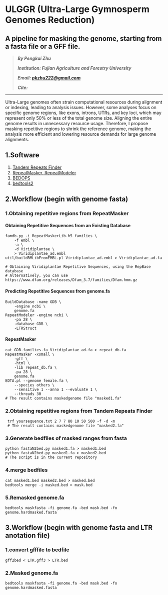 # ULGGR (Ultra-Large Gymnosperm Genomes Reduction)
## A pipeline for masking the genome, starting from a fasta file or a GFF file.

> ***By Pengkai Zhu***
> 
> ***Institution: Fujian Agriculture and Forestry University***
> 
>  ***Email: pkzhu222@gmail.com***
> 
>  ***Cite:***
>  
>


------

Ultra-Large genomes often strain computational resources during alignment or indexing, leading to analysis issues. However, some analyses focus on specific genome regions, like exons, introns, UTRs, and key loci, which may represent only 50% or less of the total genome size. Aligning the entire genome results in unnecessary resource usage. Therefore, I propose masking repetitive regions to shrink the reference genome, making the analysis more efficient and lowering resource demands for large genome alignments.
## 1.Software
1. [Tandem Repeats Finder](https://github.com/Benson-Genomics-Lab/TRF)
2. [RepeatMasker, RepeatModeler](http://www.repeatmasker.org/)
3. [BEDOPS](https://bedops.readthedocs.io/en/latest/index.html)
4. [bedtools2](https://github.com/arq5x/bedtools2)

## 2.Workflow (begin with genome fasta)
### 1.Obtaining repetitive regions from RepeatMasker
#### Obtaining Repetitive Sequences from an Existing Database
```
famdb.py -i RepeatMaskerLib.h5 families \
	-f embl \
	-a \
	-d Viridiplantae \
	> Viridiplantae_ad.embl
util/buildRMLibFromEMBL.pl Viridiplantae_ad.embl > Viridiplantae_ad.fa

# Obtaining Viridiplantae Repetitive Sequences, using the RepBase database
# Alternatively, you can use https://www.dfam.org/releases/Dfam_3.7/families/Dfam.hmm.gz
```
#### Predicting Repetitive Sequences from genome.fa
```
BuildDatabase -name GDB \
	-engine ncbi \
	genome.fa
RepeatModeler -engine ncbi \
	-pa 28 \
	-database GDB \
	-LTRStruct
```
#### RepeatMasker
```
cat GDB-families.fa Viridiplantae_ad.fa > repeat_db.fa
RepeatMasker -xsmall \
	-gff \
	-html \
	-lib repeat_db.fa \
	-pa 28 \
	genome.fa
EDTA.pl --genome female.fa \
	--species others \
	--sensitive 1 --anno 1 --evaluate 1 \
	--threads 30
# The result contains maskedgenome file "masked1.fa"
```
### 2.Obtaining repetitive regions from Tandem Repeats Finder
```
 trf yoursequence.txt 2 7 7 80 10 50 500 -f -d -m
 # The result contains maskedgenome file "masked2.fa"
```
### 3.Generate bedfiles of masked ranges from fasta
```
python fastaN2bed.py masked1.fa > masked1.bed
python fastaN2bed.py masked1.fa > masked2.bed
# The script is in the current repository
```
### 4.merge bedfiles
```
cat masked1.bed masked2.bed > masked.bed
bedtools merge -i masked.bed > mask.bed
```
### 5.Remasked genome.fa
```
bedtools maskfasta -fi genome.fa -bed mask.bed -fo genome.hardmasked.fasta
```

## 3.Workflow (begin with genome fasta and LTR anotation file)
### 1.convert gfffile to bedfile
```
gff2bed < LTR.gff3 > LTR.bed
```
### 2.Masked genome.fa
```
bedtools maskfasta -fi genome.fa -bed mask.bed -fo genome.hardmasked.fasta
```
